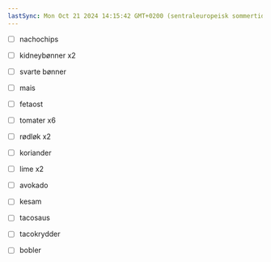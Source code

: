 ```yaml
---
lastSync: Mon Oct 21 2024 14:15:42 GMT+0200 (sentraleuropeisk sommertid)
---
```

- [ ] nachochips
- [ ] kidneybønner x2
- [ ] svarte bønner
- [ ] mais
- [ ] fetaost
- [ ] tomater x6
- [ ] rødløk x2
- [ ] koriander
- [ ] lime x2
- [ ] avokado
- [ ] kesam
- [ ] tacosaus

- [ ] tacokrydder
- [ ] bobler